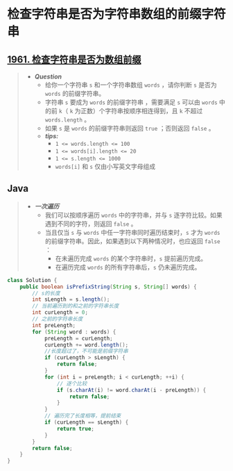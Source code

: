 # 检查字符串是否为字符串数组的前缀字符串

## [1961. 检查字符串是否为数组前缀](https://leetcode.cn/problems/check-if-string-is-a-prefix-of-array/)

> - ***Question***
>   - 给你一个字符串 `s` 和一个字符串数组 `words` ，请你判断 `s` 是否为 `words` 的前缀字符串。
>   - 字符串 `s` 要成为 `words` 的前缀字符串 ，需要满足 `s` 可以由 `words` 中的前 `k`（ `k` 为正数）个字符串按顺序相连得到，且 `k` 不超过 `words.length` 。
>   - 如果 `s` 是 `words` 的前缀字符串则返回 `true` ；否则返回 `false` 。
>   - ***tips:***
>     - `1 <= words.length <= 100`
>     - `1 <= words[i].length <= 20`
>     - `1 <= s.length <= 1000`
>     - `words[i]` 和 `s` 仅由小写英文字母组成

## Java

> - ***一次遍历***
>   - 我们可以按顺序遍历 `words` 中的字符串，并与 `s` 逐字符比较。如果遇到不同的字符，则返回 `false` 。
>   - 当且仅当 `s` 与 `words` 中任一字符串同时遍历结束时，`s` 才为 `words` 的前缀字符串。因此，如果遇到以下两种情况时，也应返回 `false` ：
>     - 在未遍历完成 `words` 的某个字符串时，`s` 提前遍历完成。
>     - 在遍历完成 `words` 的所有字符串后，`s` 仍未遍历完成。

```java
class Solution {
    public boolean isPrefixString(String s, String[] words) {
        // s的长度
        int sLength = s.length();
        // 当前遍历到的和之前的字符串长度
        int curLength = 0;
        // 之前的字符串长度
        int preLength;
        for (String word : words) {
            preLength = curLength;
            curLength += word.length();
            //长度超过了，不可能是前缀字符串
            if (curLength > sLength) {
                return false;
            }
            for (int i = preLength; i < curLength; ++i) {
                // 逐个比较
                if (s.charAt(i) != word.charAt(i - preLength)) {
                    return false;
                }
            }
            // 遍历完了长度相等，提前结束
            if (curLength == sLength) {
                return true;
            }
        }
        return false;
    }
}
```
